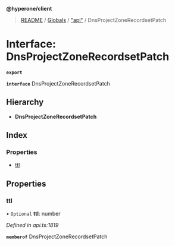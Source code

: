 **@hyperone/client**

> [README](../README.md) / [Globals](../globals.md) / ["api"](../modules/_api_.md) / DnsProjectZoneRecordsetPatch

# Interface: DnsProjectZoneRecordsetPatch

**`export`** 

**`interface`** DnsProjectZoneRecordsetPatch

## Hierarchy

* **DnsProjectZoneRecordsetPatch**

## Index

### Properties

* [ttl](_api_.dnsprojectzonerecordsetpatch.md#ttl)

## Properties

### ttl

• `Optional` **ttl**: number

*Defined in api.ts:1819*

**`memberof`** DnsProjectZoneRecordsetPatch
